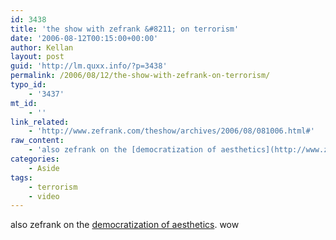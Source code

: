 ```yaml
---
id: 3438
title: 'the show with zefrank &#8211; on terrorism'
date: '2006-08-12T00:15:00+00:00'
author: Kellan
layout: post
guid: 'http://lm.quxx.info/?p=3438'
permalink: /2006/08/12/the-show-with-zefrank-on-terrorism/
typo_id:
    - '3437'
mt_id:
    - ''
link_related:
    - 'http://www.zefrank.com/theshow/archives/2006/08/081006.html#'
raw_content:
    - 'also zefrank on the [democratization of aesthetics](http://www.zefrank.com/theshow/archives/2006/07/071406.html#).  wow'
categories:
    - Aside
tags:
    - terrorism
    - video
---
```


also zefrank on the [democratization of aesthetics](http://www.zefrank.com/theshow/archives/2006/07/071406.html#). wow